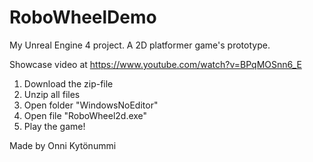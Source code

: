 # RoboWheelDemo
My Unreal Engine 4 project. A 2D platformer game's prototype.

Showcase video at https://www.youtube.com/watch?v=BPqMOSnn6_E

1. Download the zip-file
2. Unzip all files
3. Open folder "WindowsNoEditor"
4. Open file "RoboWheel2d.exe"
5. Play the game!

Made by Onni Kytönummi
